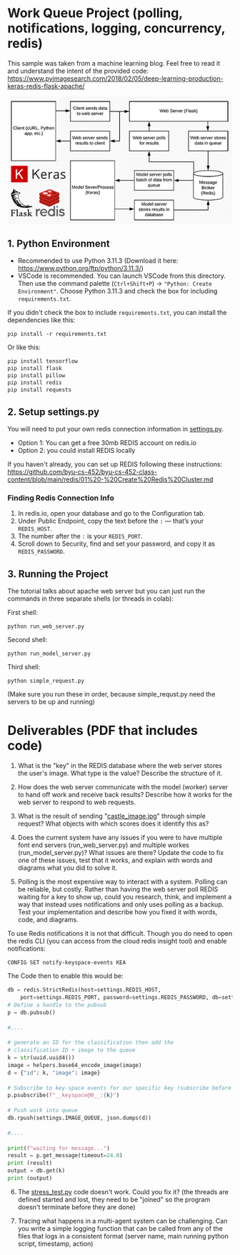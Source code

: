 # Work Queue Project (polling, notifications, logging, concurrency, redis)

This sample was taken from a machine learning blog. Feel free to read it and understand the intent of the provided code:  
https://www.pyimagesearch.com/2018/02/05/deep-learning-production-keras-redis-flask-apache/

![alt text](system_design.png)

## 1. Python Environment

- Recommended to use Python 3.11.3 (Download it here: https://www.python.org/ftp/python/3.11.3/)
- VSCode is recommended. You can launch VSCode from this directory. Then use the command palette (`Ctrl+Shift+P`) → `"Python: Create Environment"`. Choose Python 3.11.3 and check the box for including `requirements.txt`.

If you didn't check the box to include `requirements.txt`, you can install the dependencies like this:

```
pip install -r requirements.txt
```

Or like this:  

```
pip install tensorflow
pip install flask
pip install pillow
pip install redis
pip install requests
```

## 2. Setup settings.py

You will need to put your own redis connection information in [settings.py](settings.py). 
- Option 1: You can get a free 30mb REDIS account on redis.io
- Option 2: you could install REDIS locally

If you haven't already, you can set up REDIS following these instructions:  
https://github.com/byu-cs-452/byu-cs-452-class-content/blob/main/redis/01%20-%20Create%20Redis%20Cluster.md  

### Finding Redis Connection Info
1. In redis.io, open your database and go to the Configuration tab.
2. Under Public Endpoint, copy the text before the `:` — that’s your `REDIS_HOST`.
3. The number after the `:` is your `REDIS_PORT`.
4. Scroll down to Security, find and set your password, and copy it as `REDIS_PASSWORD`.

## 3. Running the Project

The tutorial talks about apache web server but you can just run the commands in three separate shells (or threads in colab):

First shell:
```
python run_web_server.py 
```

Second shell:
```
python run_model_server.py
```

Third shell:
```
python simple_request.py 
```

(Make sure you run these in order, because simple_requst.py need  the servers to be up and running)

# Deliverables (PDF that includes code)

1. What is the "key" in the REDIS database where the web server stores the user's image. What type is the value? Describe the structure of it.

2. How does the web server communicate with the model (worker) server to hand off work and receive back results? Describe how it works for the web server to respond to web requests.

3. What is the result of sending "[castle_image.jpg](castle_image.jpg)" through simple request?
What objects with which scores does it identify this as?

4. Does the current system have any issues if you were to have multiple font end servers (run_web_server.py) and multiple workes (run_model_server.py)? What issues are there? Update the code to fix one of these issues, test that it works, and explain with words and diagrams what you did to solve it.

5. Polling is the most expensive way to interact with a system. Polling can be reliable, but costly. Rather than having the web server poll REDIS waiting for a key to show up, could you research, think, and implement a way that instead uses notifications and only uses polling as a backup. Test your implementation and describe how you fixed it with words, code, and diagrams.

To use Redis notifications it is not that difficult. Though you do need to open the redis CLI (you can access from the cloud redis insight tool) and enable notifications:
```
CONFIG SET notify-keyspace-events KEA
```

The Code then to enable this would be:
```py
db = redis.StrictRedis(host=settings.REDIS_HOST,
	port=settings.REDIS_PORT, password=settings.REDIS_PASSWORD, db=settings.REDIS_DB)
# Define a handle to the pubsub
p = db.pubsub()

#....

# generate an ID for the classification then add the
# classification ID + image to the queue
k = str(uuid.uuid4())
image = helpers.base64_encode_image(image)
d = {"id": k, "image": image}

# Subscribe to key-space events for our specific key (subscribe before queueing work so we don't miss it!)
p.psubscribe(f"__keyspace@0__:{k}")

# Push work into queue
db.rpush(settings.IMAGE_QUEUE, json.dumps(d))

#....

print(f"waiting for message...")
result = p.get_message(timeout=24.0)
print (result)
output = db.get(k)
print (output)

```

6. The [stress_test.py](stress_test.py) code doesn't work. Could you fix it? (the threads are defined started and lost, they need to be "joined" so the program doesn't terminate before they are done)

7. Tracing what happens in a multi-agent system can be challenging. Can you write a simple logging function that can be called from any of the files that logs in a consistent format (server name, main running python script, timestamp, action)
